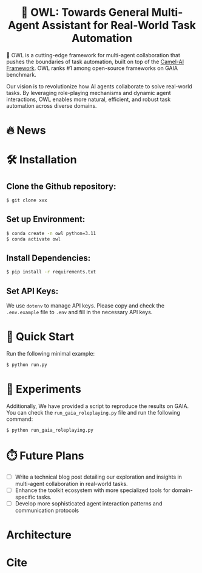 <h1 align="center">
	🦉 OWL: Towards General Multi-Agent Assistant for Real-World Task Automation
</h1>

🦉 OWL is a cutting-edge framework for multi-agent collaboration that pushes the boundaries of task automation, built on top of the [Camel-AI Framework](https://github.com/camel-ai/camel). 
OWL ranks #1 among open-source frameworks on GAIA benchmark.

Our vision is to revolutionize how AI agents collaborate to solve real-world tasks. By leveraging role-playing mechanisms and dynamic agent interactions, OWL enables more natural, efficient, and robust task automation across diverse domains.

<!-- # Key Features -->

# 🔥 News


# 🛠️ Installation

## **Clone the Github repository:**

```bash
$ git clone xxx
```

## **Set up Environment:**

```bash
$ conda create -n owl python=3.11
$ conda activate owl
```

## **Install Dependencies:**

```bash
$ pip install -r requirements.txt
```

##  **Set API Keys:** 

We use `dotenv` to manage API keys. Please copy and check the `.env.example` file to `.env` and fill in the necessary API keys.

# 🚀 Quick Start
   
Run the following minimal example:

```bash
$ python run.py
```

# 🧪 Experiments

Additionally, We have provided a script to reproduce the results on GAIA. 
You can check the `run_gaia_roleplaying.py` file and run the following command:

```bash
$ python run_gaia_roleplaying.py
```

# ⏱️ Future Plans

- [ ] Write a technical blog post detailing our exploration and insights in multi-agent collaboration in real-world tasks.
- [ ] Enhance the toolkit ecosystem with more specialized tools for domain-specific tasks.
- [ ] Develop more sophisticated agent interaction patterns and communication protocols

# Architecture



# Cite
